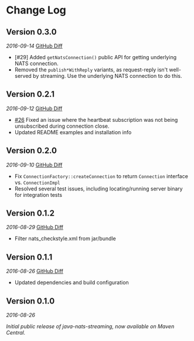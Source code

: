 Change Log
==========

## Version 0.3.0
_2016-09-14_    [GitHub Diff](https://github.com/nats-io/java-nats-streaming/compare/0.2.1...0.3.0)
 * [#29] Added `getNatsConnection()` public API for getting underlying NATS connection.
 * Removed the `publish*WithReply` variants, as request-reply isn't well-served by streaming. Use the underlying NATS connection to do this.

## Version 0.2.1
_2016-09-12_    [GitHub Diff](https://github.com/nats-io/java-nats-streaming/compare/0.2.0...0.2.1)
 * [#26](/../../issues/#26) Fixed an issue where the heartbeat subscription was not being unsubscribed during connection close.
 * Updated README examples and installation info

## Version 0.2.0
_2016-09-10_    [GitHub Diff](https://github.com/nats-io/java-nats-streaming/compare/0.1.2...0.2.0)

 * Fix `ConnectionFactory::createConnection` to return `Connection` interface vs. `ConnectionImpl`
 * Resolved several test issues, including locating/running server binary for integration tests

## Version 0.1.2
_2016-08-29_    [GitHub Diff](https://github.com/nats-io/java-nats-streaming/compare/0.1.1...0.1.2)

 * Filter nats_checkstyle.xml from jar/bundle 

## Version 0.1.1
_2016-08-26_    [GitHub Diff](https://github.com/nats-io/java-nats-streaming/compare/v0.1.0...0.1.1)

 * Updated dependencies and build configuration

## Version 0.1.0
_2016-08-26_

_Initial public release of java-nats-streaming, now available on Maven Central._


